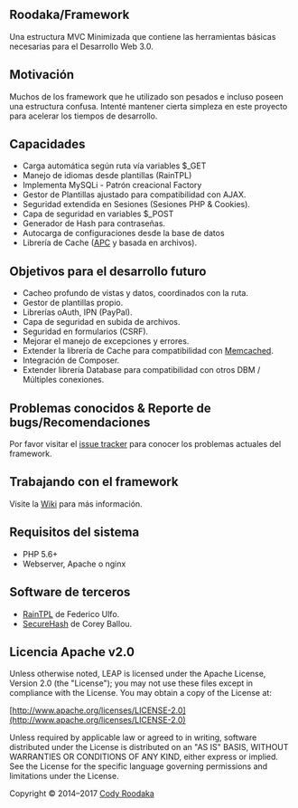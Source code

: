 ## Roodaka/Framework
Una estructura MVC Minimizada que contiene las herramientas básicas necesarias para el Desarrollo Web 3.0.

## Motivación 
Muchos de los framework que he utilizado son pesados e incluso poseen una estructura confusa. Intenté mantener cierta simpleza en este proyecto para acelerar los tiempos de desarrollo.

## Capacidades
 * Carga automática según ruta vía variables $_GET
 * Manejo de idiomas desde plantillas (RainTPL)
 * Implementa MySQLi - Patrón creacional Factory
 * Gestor de Plantillas ajustado para compatibilidad con AJAX.
 * Seguridad extendida en Sesiones (Sesiones PHP & Cookies).
 * Capa de seguridad en variables $_POST
 * Generador de Hash para contraseñas.
 * Autocarga de configuraciones desde la base de datos
 * Librería de Cache ([APC](http://php.net/apc) y basada en archivos).

## Objetivos para el desarrollo futuro
 * Cacheo profundo de vistas y datos, coordinados con la ruta.
 * Gestor de plantillas propio.
 * Librerías oAuth, IPN (PayPal).
 * Capa de seguridad en subida de archivos.
 * Seguridad en formularios (CSRF).
 * Mejorar el manejo de excepciones y errores.
 * Extender la librería de Cache para compatibilidad con [Memcached](http://php.net/manual/en/book.memcached.php).
 * Integración de Composer.
 * Extender librería Database para compatibilidad con otros DBM / Múltiples conexiones.

## Problemas conocidos & Reporte de bugs/Recomendaciones
Por favor visitar el [issue tracker](https://github.com/Roodaka/Framework/issues) para conocer los problemas actuales del framework.

## Trabajando con el framework
Visite la [Wiki](https://github.com/Roodaka/Framework/wiki) para más información.

## Requisitos del sistema
 * PHP 5.6+
 * Webserver, Apache o nginx

## Software de terceros
 * [RainTPL](https://github.com/feulf/raintpl) de Federico Ulfo.
 * [SecureHash](http://blackbe.lt/secure-php-authentication-bcrypt/) de Corey Ballou.

## Licencia Apache v2.0
Unless otherwise noted, LEAP is licensed under the Apache License, Version 2.0 (the "License"); you may not use these files except in
compliance with the License. You may obtain a copy of the License at:

[http://www.apache.org/licenses/LICENSE-2.0](http://www.apache.org/licenses/LICENSE-2.0)

Unless required by applicable law or agreed to in writing, software distributed under the License is distributed on an "AS IS" BASIS,
WITHOUT WARRANTIES OR CONDITIONS OF ANY KIND, either express or implied. See the License for the specific language governing permissions
and limitations under the License.

Copyright © 2014–2017 [Cody Roodaka](http://twitter.com/roodaka)